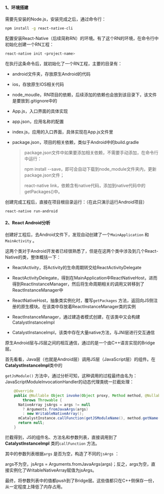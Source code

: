 #### 1、环境搭建

需要先安装的Node.js，安装完成之后，通过命令行：

```bash
npm install -g react-native-cli
```

配置安装React-Native（后续简称RN）的环境。有了这个RN的环境，在命令行中初始化创建一个RN工程：

```bash
react-native init <project-name>
```

在执行这条命令后，就初始化了一个RN工程，主要的目录有：

* android文件夹，存放原生Android的代码

* ios，存放原生IOS相关代码

* node_moudle，RN项目的依赖，后续添加的依赖也会放到该目录下，该文件是要放到.gitignore中的

* App.js，入口界面的具体实现

* app.json，应用名称的配置

* index.js，应用的入口界面，具体实现在App.js文件里

* package.json，项目的相关依赖，类似于Android中的build.gradle

  > package.json文件中如果要添加相关依赖，不需要手动添加，在命令行中运行：
  >
  > npm install <name> --save，即可会自动下载到node_module文件夹内，更新package.json文件；
  >
  > react-native link，依赖含有native代码，添加到native代码中的 getPackages()中。

创建完成工程后，直接在项目根目录运行：（在此只演示运行Android项目）

```bash
react-native run-android
```

#### 2、React Android分析

创建好工程后，去Android文件下，发现自动创建了一个`MainApplication` 和 `MainActivity` 。

这两个类对于Android开发者已经很熟悉了，但是在这两个类中涉及到几个React-Native的类，整体概括一下：

* ReactActivity，将Activity的生命周期转交给ReactActivityDelegate
* ReactActivityDelegate，得到在MainApplication中ReactNativeHost，进而得到ReactInstanceManager，然后将生命周期相关的调用又转移到了ReactInstanceManager中


* ReactNativeHost，抽象类实例化时，覆写`getPackages` 方法，返回向JS侧注册的原生模块。在该类中存放着ReactInstanceManager类的实例
* ReactInstanceManager，通过建造者模式创建，在该类中又会构建CatalystInstanceImpl
* CatalystInstanceImpl，该类中存在大量native方法，与JNI层进行交互通信



原生Android层与JS层之间的相互通信，通过的是一个由C++语言实现的Bridge层。

首先看看，Java层（也就是Android层）调用JS层（JavaScript层）的组件。在**CatalystInstanceImpl**类中的

`getJsModule()` 方法中，通过分析可知，这种调用的过程最终由名为：JavaScriptModuleInvocationHandler的动态代理类统一拦截处理：

```java
    @Override
    public @Nullable Object invoke(Object proxy, Method method, @Nullable Object[] args)
        throws Throwable {
      NativeArray jsArgs = args != null
        ? Arguments.fromJavaArgs(args)
        : new WritableNativeArray();
      mCatalystInstance.callFunction(getJSModuleName(), method.getName(), jsArgs);
      return null;
    }
```

拦截得到，JS的组件名、方法名和参数列表，直接调用到了**CatalystInstanceImpl** 类的`callFunction` 方法。

其中的参数列表根据`args` 是否为空，构造了不同的`jsArgs` ：

args不为空，jsArgs = Arguments.fromJavaArgs(args)；反之，args为空，直接实例化了WritableNativeArray赋值为jsArgs。

最终，将参数列表中的值都push到了Bridge层。这些值都只在C++侧保存一份，从一定程度上降低了内存占用。
